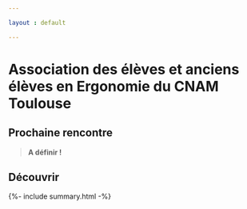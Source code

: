 ```yaml
---

layout : default

---
```




# Association des élèves et anciens élèves en Ergonomie du CNAM Toulouse

## Prochaine rencontre

> **A définir !**



## Découvrir

{%- include summary.html -%}
